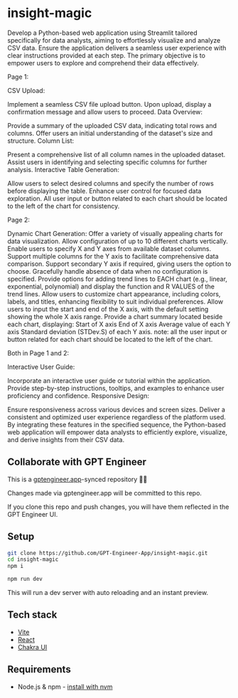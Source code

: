 # insight-magic

Develop a Python-based web application using Streamlit tailored specifically for data analysts, aiming to effortlessly visualize and analyze CSV data. Ensure the application delivers a seamless user experience with clear instructions provided at each step. The primary objective is to empower users to explore and comprehend their data effectively.


Page 1:

CSV Upload:

Implement a seamless CSV file upload button.
Upon upload, display a confirmation message and allow users to proceed.
Data Overview:

Provide a summary of the uploaded CSV data, indicating total rows and columns.
Offer users an initial understanding of the dataset's size and structure.
Column List:

Present a comprehensive list of all column names in the uploaded dataset.
Assist users in identifying and selecting specific columns for further analysis.
Interactive Table Generation:

Allow users to select desired columns and specify the number of rows before displaying the table.
Enhance user control for focused data exploration.
All user input or button related to each chart should be located to the left of the chart for consistency.


Page 2:

Dynamic Chart Generation:
Offer a variety of visually appealing charts for data visualization.
Allow configuration of up to 10 different charts vertically.
Enable users to specify X and Y axes from available dataset columns.
Support multiple columns for the Y axis to facilitate comprehensive data comparison.
Support secondary Y axis if required, giving users the option to choose.
Gracefully handle absence of data when no configuration is specified.
Provide options for adding trend lines to EACH chart (e.g., linear, exponential, polynomial) and display the function and R VALUES of the trend lines.
Allow users to customize chart appearance, including colors, labels, and titles, enhancing flexibility to suit individual preferences.
Allow users to input the start and end of the X axis, with the default setting showing the whole X axis range.
Provide a chart summary located beside each chart, displaying:
Start of X axis
End of X axis
Average value of each Y axis
Standard deviation (STDev.S) of each Y axis.
note: all the user input or button related for each chart should be located to the left of the chart.



Both in Page 1 and 2:

Interactive User Guide:

Incorporate an interactive user guide or tutorial within the application.
Provide step-by-step instructions, tooltips, and examples to enhance user proficiency and confidence.
Responsive Design:

Ensure responsiveness across various devices and screen sizes.
Deliver a consistent and optimized user experience regardless of the platform used.
By integrating these features in the specified sequence, the Python-based web application will empower data analysts to efficiently explore, visualize, and derive insights from their CSV data.

## Collaborate with GPT Engineer

This is a [gptengineer.app](https://gptengineer.app)-synced repository 🌟🤖

Changes made via gptengineer.app will be committed to this repo.

If you clone this repo and push changes, you will have them reflected in the GPT Engineer UI.

## Setup

```sh
git clone https://github.com/GPT-Engineer-App/insight-magic.git
cd insight-magic
npm i
```

```sh
npm run dev
```

This will run a dev server with auto reloading and an instant preview.

## Tech stack

- [Vite](https://vitejs.dev/)
- [React](https://react.dev/)
- [Chakra UI](https://chakra-ui.com/)

## Requirements

- Node.js & npm - [install with nvm](https://github.com/nvm-sh/nvm#installing-and-updating)

